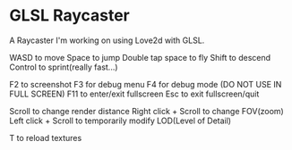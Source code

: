 # GLSL Raycaster
A Raycaster I'm working on using Love2d with GLSL.

WASD to move
Space to jump
Double tap space to fly
Shift to descend
Control to sprint(really fast...)

F2 to screenshot
F3 for debug menu
F4 for debug mode (DO NOT USE IN FULL SCREEN)
F11 to enter/exit fullscreen
Esc to exit fullscreen/quit

Scroll to change render distance
Right click + Scroll to change FOV(zoom)
Left click + Scroll to temporarily modify LOD(Level of Detail)

T to reload textures
